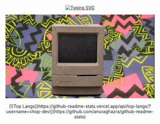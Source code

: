 <p align="center">
  <a href="https://git.io/typing-svg"><img src="https://readme-typing-svg.demolab.com?font=Fira+Code&duration=7000&pause=1000&color=199F13&center=true&width=450&lines=Hi%2C+Welcome+To+My+Github+Profile." alt="Typing SVG" /></a>
 </p>

<p align="center">
  <img src="retro_pc.gif" alt="animated" />
</p>

<p align="center">
  [![Top Langs](https://github-readme-stats.vercel.app/api/top-langs/?username=chop-dev)](https://github.com/anuraghazra/github-readme-stats)
</p>
